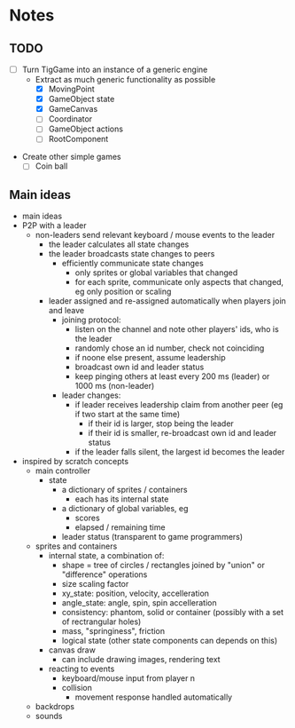 # Notes

## TODO

* [ ] Turn TigGame into an instance of a generic engine
  * Extract as much generic functionality as possible
    * [x] MovingPoint
    * [x] GameObject state
    * [x] GameCanvas
    * [ ] Coordinator
    * [ ] GameObject actions
    * [ ] RootComponent
* Create other simple games
  * [ ] Coin ball

## Main ideas

* main ideas
* P2P with a leader
  * non-leaders send relevant keyboard / mouse events to the leader
    * the leader calculates all state changes
    * the leader broadcasts state changes to peers
      * efficiently communicate state changes
        * only sprites or global variables that changed
        * for each sprite, communicate only aspects that changed, eg only position or scaling
    * leader assigned and re-assigned automatically when players join and leave
      * joining protocol:
        * listen on the channel and note other players' ids, who is the leader
        * randomly chose an id number, check not coinciding
        * if noone else present, assume leadership
        * broadcast own id and leader status
        * keep pinging others at least every 200 ms (leader) or 1000 ms (non-leader)
      * leader changes:
        * if leader receives leadership claim from another peer (eg if two start at the same time)
          * if their id is larger, stop being the leader
          * if their id is smaller, re-broadcast own id and leader status
        * if the leader falls silent, the largest id becomes the leader
* inspired by scratch concepts
  * main controller
    * state
      * a dictionary of sprites / containers
        * each has its internal state
      * a dictionary of global variables, eg
        * scores
        * elapsed / remaining time
      * leader status (transparent to game programmers)
  * sprites and containers
    * internal state, a combination of:
      * shape = tree of circles / rectangles joined by "union" or "difference" operations
      * size scaling factor
      * xy_state: position, velocity, accelleration
      * angle_state: angle, spin, spin accelleration
      * consistency: phantom, solid or container (possibly with a set of rectrangular holes)
      * mass, "springiness", friction
      * logical state (other state components can depends on this)
    * canvas draw
      * can include drawing images, rendering text
    * reacting to events
      * keyboard/mouse input from player n
      * collision
        * movement response handled automatically
  * backdrops
  * sounds
